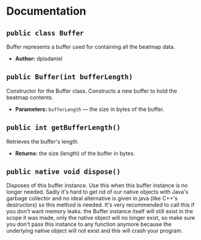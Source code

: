 # Documentation

## `public class Buffer`

Buffer represents a buffer used for containing all the beatmap data.

 * **Author:** dpisdaniel

## `public Buffer(int bufferLength)`

Constructor for the Buffer class. Constructs a new buffer to hold the beatmap contents.

 * **Parameters:** `bufferLength` — the size in bytes of the buffer.

## `public int getBufferLength()`

Retrieves the buffer's length.

 * **Returns:** the size (length) of the buffer in bytes.

## `public native void dispose()`

Disposes of this buffer instance. Use this when this buffer instance is no longer needed. Sadly it's hard to get rid of our native objects with Java's garbage collector and no ideal alternative is given in java (like C++'s destructors) so this method is needed. It's very recommended to call this if you don't want memory leaks. the Buffer instance itself will still exist in the scope it was made, only the native object will no longer exist, so make sure you don't pass this instance to any function anymore because the underlying native object will not exist and this will crash your program.